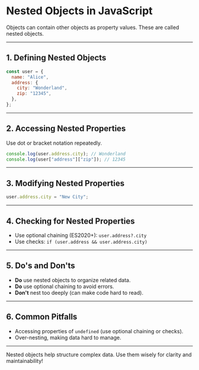 # Nested Objects in JavaScript

Objects can contain other objects as property values. These are called nested objects.

---

## 1. Defining Nested Objects

```js
const user = {
  name: "Alice",
  address: {
    city: "Wonderland",
    zip: "12345",
  },
};
```

---

## 2. Accessing Nested Properties

Use dot or bracket notation repeatedly.

```js
console.log(user.address.city); // Wonderland
console.log(user["address"]["zip"]); // 12345
```

---

## 3. Modifying Nested Properties

```js
user.address.city = "New City";
```

---

## 4. Checking for Nested Properties

- Use optional chaining (ES2020+): `user.address?.city`
- Use checks: `if (user.address && user.address.city)`

---

## 5. Do's and Don'ts

- **Do** use nested objects to organize related data.
- **Do** use optional chaining to avoid errors.
- **Don't** nest too deeply (can make code hard to read).

---

## 6. Common Pitfalls

- Accessing properties of `undefined` (use optional chaining or checks).
- Over-nesting, making data hard to manage.

---

Nested objects help structure complex data. Use them wisely for clarity and maintainability!
